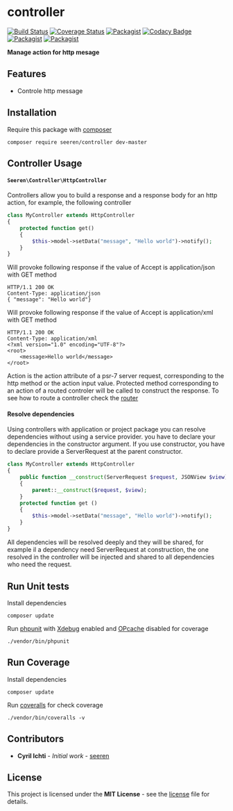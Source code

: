# controller
 [![Build Status](https://travis-ci.org/seeren/controller.svg?branch=master)](https://travis-ci.org/seeren/controller) [![Coverage Status](https://coveralls.io/repos/github/seeren/controller/badge.svg?branch=master)](https://coveralls.io/github/seeren/controller?branch=master) [![Packagist](https://img.shields.io/packagist/dt/seeren/controller.svg)](https://packagist.org/packages/seeren/controller/stats) [![Codacy Badge](https://api.codacy.com/project/badge/Grade/4a0463fb5a084be5bda68e4e36d7c7ac)](https://www.codacy.com/app/seeren/controller?utm_source=github.com&amp;utm_medium=referral&amp;utm_content=seeren/controller&amp;utm_campaign=Badge_Grade) [![Packagist](https://img.shields.io/packagist/v/seeren/controller.svg)](https://packagist.org/packages/seeren/controller#) [![Packagist](https://img.shields.io/packagist/l/seeren/controller.svg)](LICENSE)

**Manage action for http mesage**

## Features
* Controle http message

## Installation
Require this package with [composer](https://getcomposer.org/)
```
composer require seeren/controller dev-master
```

## Controller Usage

#### `Seeren\Controller\HttpController`
Controllers allow you to build a response and a response body for an http action, for example, the following controller
```php
class MyController extends HttpController
{
    protected function get()
    {
        $this->model->setData("message", "Hello world")->notify();
    }
}
```
Will provoke following response if the value of Accept is application/json with GET method
```
HTTP/1.1 200 OK
Content-Type: application/json
{ "message": "Hello world"}
```
Will provoke following response if the value of Accept is application/xml with GET method
```
HTTP/1.1 200 OK
Content-Type: application/xml
<?xml version="1.0" encoding="UTF-8"?>
<root>
    <message>Hello world</message>
</root>
```
Action is the action attribute of a psr-7 server request, corresponding to the http method or the action input value. Protected method corresponding to an action of a routed controler will be called to construct the response. To see how to route a controller check the [router](https://github.com/seeren/router)

#### Resolve dependencies
Using controllers with application or project package you can resolve dependencies without using a service provider. you have to declare your dependencies in the constructor argument. If you use constructor, you have to declare provide a ServerRequest at the parent constructor.
```php
class MyController extends HttpController
{
    public function __construct(ServerRequest $request, JSONView $view)
    {
        parent::__construct($request, $view);
    }
    protected function get ()
    {
        $this->model->setData("message", "Hello world")->notify();
    }
}
```
All dependencies will be resolved deeply and they will be shared, for example il a dependency need ServerRequest at construction, the one resolved in the controller will be injected and shared to all dependencies who need the request.

## Run Unit tests
Install dependencies
```
composer update
```
Run [phpunit](https://phpunit.de/) with [Xdebug](https://xdebug.org/) enabled and [OPcache](http://php.net/manual/fr/book.opcache.php) disabled for coverage
```
./vendor/bin/phpunit
```
## Run Coverage
Install dependencies
```
composer update
```
Run [coveralls](https://coveralls.io/) for check coverage
```
./vendor/bin/coveralls -v
```

##  Contributors
* **Cyril Ichti** - *Initial work* - [seeren](https://github.com/seeren)

## License
This project is licensed under the **MIT License** - see the [license](LICENSE) file for details.